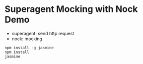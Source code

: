 Superagent Mocking with Nock Demo
=================================

- superagent: send http request
- nock: mocking

```
npm install -g jasmine
npm install
jasmine
```



